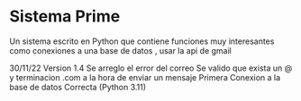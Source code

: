 # Sistema Prime
Un sistema escrito en Python que contiene funciones muy interesantes como conexiones a una base de datos , usar la api de gmail 

30/11/22
Version 1.4
Se arreglo el error del correo
Se valido que exista un @ y terminacion .com a la hora de enviar un mensaje
Primera Conexion a la base de datos Correcta
(Python 3.11)


